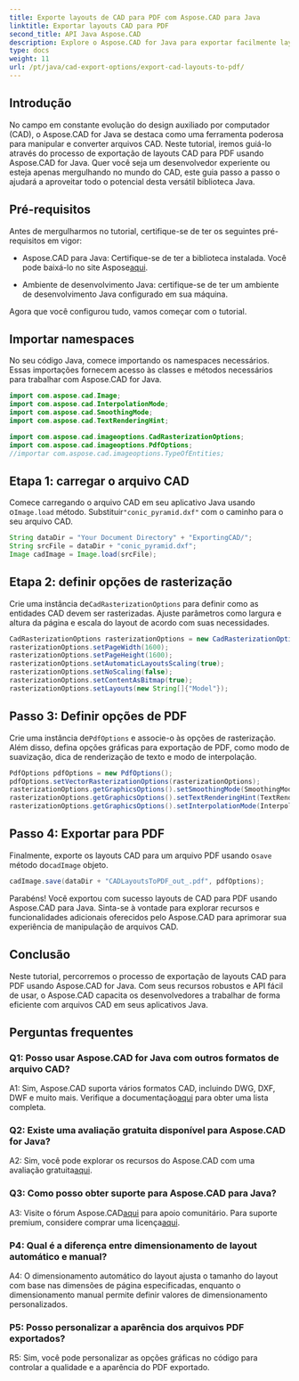 ```yaml
---
title: Exporte layouts de CAD para PDF com Aspose.CAD para Java
linktitle: Exportar layouts CAD para PDF
second_title: API Java Aspose.CAD
description: Explore o Aspose.CAD for Java para exportar facilmente layouts de CAD para PDF. Eficiente, confiável e amigável ao desenvolvedor.
type: docs
weight: 11
url: /pt/java/cad-export-options/export-cad-layouts-to-pdf/
---
```

## Introdução

No campo em constante evolução do design auxiliado por computador (CAD), o Aspose.CAD for Java se destaca como uma ferramenta poderosa para manipular e converter arquivos CAD. Neste tutorial, iremos guiá-lo através do processo de exportação de layouts CAD para PDF usando Aspose.CAD for Java. Quer você seja um desenvolvedor experiente ou esteja apenas mergulhando no mundo do CAD, este guia passo a passo o ajudará a aproveitar todo o potencial desta versátil biblioteca Java.

## Pré-requisitos

Antes de mergulharmos no tutorial, certifique-se de ter os seguintes pré-requisitos em vigor:

-  Aspose.CAD para Java: Certifique-se de ter a biblioteca instalada. Você pode baixá-lo no site Aspose[aqui](https://releases.aspose.com/cad/java/).

- Ambiente de desenvolvimento Java: certifique-se de ter um ambiente de desenvolvimento Java configurado em sua máquina.

Agora que você configurou tudo, vamos começar com o tutorial.

## Importar namespaces

No seu código Java, comece importando os namespaces necessários. Essas importações fornecem acesso às classes e métodos necessários para trabalhar com Aspose.CAD for Java.

```java
import com.aspose.cad.Image;
import com.aspose.cad.InterpolationMode;
import com.aspose.cad.SmoothingMode;
import com.aspose.cad.TextRenderingHint;

import com.aspose.cad.imageoptions.CadRasterizationOptions;
import com.aspose.cad.imageoptions.PdfOptions;
//importar com.aspose.cad.imageoptions.TypeOfEntities;
```

## Etapa 1: carregar o arquivo CAD

 Comece carregando o arquivo CAD em seu aplicativo Java usando o`Image.load` método. Substituir`"conic_pyramid.dxf"` com o caminho para o seu arquivo CAD.

```java
String dataDir = "Your Document Directory" + "ExportingCAD/";
String srcFile = dataDir + "conic_pyramid.dxf";
Image cadImage = Image.load(srcFile);
```

## Etapa 2: definir opções de rasterização

 Crie uma instância de`CadRasterizationOptions` para definir como as entidades CAD devem ser rasterizadas. Ajuste parâmetros como largura e altura da página e escala do layout de acordo com suas necessidades.

```java
CadRasterizationOptions rasterizationOptions = new CadRasterizationOptions();
rasterizationOptions.setPageWidth(1600);
rasterizationOptions.setPageHeight(1600);
rasterizationOptions.setAutomaticLayoutsScaling(true);
rasterizationOptions.setNoScaling(false);
rasterizationOptions.setContentAsBitmap(true);
rasterizationOptions.setLayouts(new String[]{"Model"});
```

## Passo 3: Definir opções de PDF

 Crie uma instância de`PdfOptions` e associe-o às opções de rasterização. Além disso, defina opções gráficas para exportação de PDF, como modo de suavização, dica de renderização de texto e modo de interpolação.

```java
PdfOptions pdfOptions = new PdfOptions();
pdfOptions.setVectorRasterizationOptions(rasterizationOptions);
rasterizationOptions.getGraphicsOptions().setSmoothingMode(SmoothingMode.HighQuality);
rasterizationOptions.getGraphicsOptions().setTextRenderingHint(TextRenderingHint.AntiAliasGridFit);
rasterizationOptions.getGraphicsOptions().setInterpolationMode(InterpolationMode.HighQualityBicubic);
```

## Passo 4: Exportar para PDF

 Finalmente, exporte os layouts CAD para um arquivo PDF usando o`save` método do`cadImage` objeto.

```java
cadImage.save(dataDir + "CADLayoutsToPDF_out_.pdf", pdfOptions);
```

Parabéns! Você exportou com sucesso layouts de CAD para PDF usando Aspose.CAD para Java. Sinta-se à vontade para explorar recursos e funcionalidades adicionais oferecidos pelo Aspose.CAD para aprimorar sua experiência de manipulação de arquivos CAD.

## Conclusão

Neste tutorial, percorremos o processo de exportação de layouts CAD para PDF usando Aspose.CAD for Java. Com seus recursos robustos e API fácil de usar, o Aspose.CAD capacita os desenvolvedores a trabalhar de forma eficiente com arquivos CAD em seus aplicativos Java.

## Perguntas frequentes

### Q1: Posso usar Aspose.CAD for Java com outros formatos de arquivo CAD?

 A1: Sim, Aspose.CAD suporta vários formatos CAD, incluindo DWG, DXF, DWF e muito mais. Verifique a documentação[aqui](https://reference.aspose.com/cad/java/) para obter uma lista completa.

### Q2: Existe uma avaliação gratuita disponível para Aspose.CAD for Java?

 A2: Sim, você pode explorar os recursos do Aspose.CAD com uma avaliação gratuita[aqui](https://releases.aspose.com/).

### Q3: Como posso obter suporte para Aspose.CAD para Java?

 A3: Visite o fórum Aspose.CAD[aqui](https://forum.aspose.com/c/cad/19) para apoio comunitário. Para suporte premium, considere comprar uma licença[aqui](https://purchase.aspose.com/buy).

### P4: Qual é a diferença entre dimensionamento de layout automático e manual?

A4: O dimensionamento automático do layout ajusta o tamanho do layout com base nas dimensões de página especificadas, enquanto o dimensionamento manual permite definir valores de dimensionamento personalizados.

### P5: Posso personalizar a aparência dos arquivos PDF exportados?

R5: Sim, você pode personalizar as opções gráficas no código para controlar a qualidade e a aparência do PDF exportado.